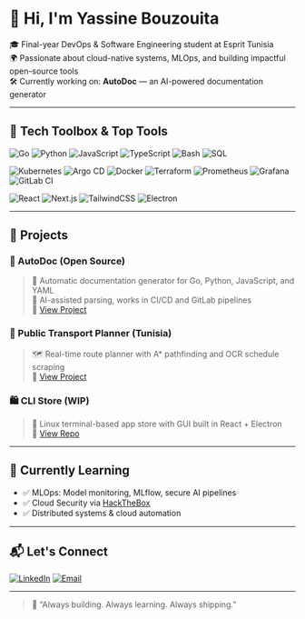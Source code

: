 # 👋 Hi, I'm Yassine Bouzouita

🎓 Final-year DevOps & Software Engineering student at Esprit Tunisia  
🌍 Passionate about cloud-native systems, MLOps, and building impactful open-source tools  
🛠️ Currently working on: **AutoDoc** — an AI-powered documentation generator

---

## 🔧 Tech Toolbox & Top Tools

![Go](https://img.shields.io/badge/Go-00ADD8?style=for-the-badge&logo=go&logoColor=white)
![Python](https://img.shields.io/badge/Python-3776AB?style=for-the-badge&logo=python&logoColor=white)
![JavaScript](https://img.shields.io/badge/JavaScript-F7DF1E?style=for-the-badge&logo=javascript&logoColor=black)
![TypeScript](https://img.shields.io/badge/TypeScript-3178C6?style=for-the-badge&logo=typescript&logoColor=white)
![Bash](https://img.shields.io/badge/Bash-4EAA25?style=for-the-badge&logo=gnubash&logoColor=white)
![SQL](https://img.shields.io/badge/SQL-4479A1?style=for-the-badge&logo=mysql&logoColor=white)

![Kubernetes](https://img.shields.io/badge/Kubernetes-326CE5?style=for-the-badge&logo=kubernetes&logoColor=white)
![Argo CD](https://img.shields.io/badge/ArgoCD-FE5400?style=for-the-badge&logo=argo&logoColor=white)
![Docker](https://img.shields.io/badge/Docker-2496ED?style=for-the-badge&logo=docker&logoColor=white)
![Terraform](https://img.shields.io/badge/Terraform-7B42BC?style=for-the-badge&logo=terraform&logoColor=white)
![Prometheus](https://img.shields.io/badge/Prometheus-E6522C?style=for-the-badge&logo=prometheus&logoColor=white)
![Grafana](https://img.shields.io/badge/Grafana-F46800?style=for-the-badge&logo=grafana&logoColor=white)
![GitLab CI](https://img.shields.io/badge/GitLab%20CI-FC6D26?style=for-the-badge&logo=gitlab&logoColor=white)

![React](https://img.shields.io/badge/React-20232A?style=for-the-badge&logo=react&logoColor=61DAFB)
![Next.js](https://img.shields.io/badge/Next.js-000?style=for-the-badge&logo=nextdotjs&logoColor=white)
![TailwindCSS](https://img.shields.io/badge/TailwindCSS-06B6D4?style=for-the-badge&logo=tailwindcss&logoColor=white)
![Electron](https://img.shields.io/badge/Electron-2C2E3B?style=for-the-badge&logo=electron&logoColor=9FEAF9)

---

## 🚀 Projects

### 📘 AutoDoc (Open Source)
> 📄 Automatic documentation generator for Go, Python, JavaScript, and YAML  
> 🧠 AI-assisted parsing, works in CI/CD and GitLab pipelines  
🔗 [View Project](https://github.com/YOUR_USERNAME/AutoDoc)

### 🚌 Public Transport Planner (Tunisia)
> 🗺️ Real-time route planner with A* pathfinding and OCR schedule scraping  
🔗 [View Project](https://github.com/YOUR_USERNAME/transport-tunisia)

### 🛍️ CLI Store (WIP)
> 🧪 Linux terminal-based app store with GUI built in React + Electron  
🔗 [View Repo](https://github.com/YOUR_USERNAME/cli-store)

---

## 🧠 Currently Learning

- ✅ MLOps: Model monitoring, MLflow, secure AI pipelines  
- ✅ Cloud Security via [HackTheBox](https://www.hackthebox.com)  
- ✅ Distributed systems & cloud automation  

---

## 📬 Let's Connect

[![LinkedIn](https://img.shields.io/badge/LinkedIn-blue?style=for-the-badge&logo=linkedin&logoColor=white)](https://www.linkedin.com/in/YOUR-LINK)
[![Email](https://img.shields.io/badge/Email-Me-red?style=for-the-badge&logo=gmail&logoColor=white)](mailto:yassine.bouzouita@esprit.tn)

---

> 🔄 “Always building. Always learning. Always shipping.”
